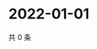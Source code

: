 # 2022-01-01

共 0 条

<!-- BEGIN WEIBO -->
<!-- 最后更新时间 Sat Jan 01 2022 00:01:00 GMT+0800 (China Standard Time) -->

<!-- END WEIBO -->
